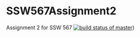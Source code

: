 # SSW567Assignment2
Assignment 2 for SSW 567
[![build status of master](https://travis-ci.org/jhrabar/SSW567Assignment2.svg?branch=master)](https://travis-ci.org/jhrabar/SSW567Assignment2))
